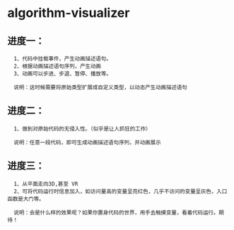 # algorithm-visualizer

 
## 进度一：

      1、代码中挂载事件，产生动画描述语句。
      2、根据动画描述语句序列，产生动画
      3、动画可以步进、步退、暂停、播放等。
 
      说明：这时候需要将原始类型扩展成自定义类型，以动态产生动画描述语句
 
## 进度二：

      1、做到对原始代码的无侵入性。（似乎是让人抓狂的工作）
 
      说明：任意一段代码，即可生成动画描述语句序列，并动画展示
 
## 进度三：

      1、从平面走向3D,甚至 VR
      2、可将代码运行时信息加入，如访问量高的变量呈亮红色，几乎不访问的变量呈灰色，入口函数是大门等。
 
      说明：会是什么样的效果呢？如果你置身代码的世界，用手去触摸变量，看着代码运行。期待！